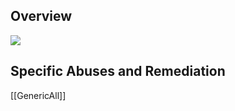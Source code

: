 
## Overview

![](acl-bloodhound-abuse-hierarchy.png)

## Specific Abuses and Remediation
[[GenericAll]]
